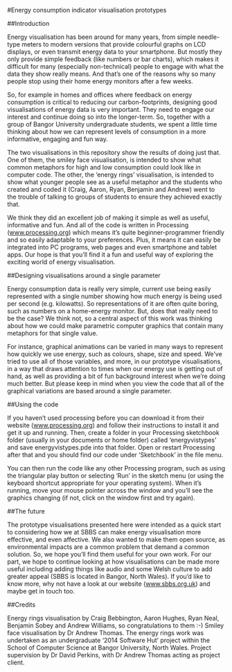 #Energy consumption indicator visualisation prototypes

##Introduction

Energy visualisation has been around for many years, from simple needle-type meters to modern versions that provide colourful graphs on LCD displays, or even transmit energy data to your smartphone. But mostly they only provide simple feedback (like numbers or bar charts), which makes it difficult for many (especially non-technical) people to engage with what the data they show really means. And that’s one of the reasons why so many people stop using their home energy monitors after a few weeks.

So, for example in homes and offices where feedback on energy consumption is critical to reducing our carbon-footprints, designing good visualisations of energy data is very important. They need to engage our interest and continue doing so into the longer-term. So, together with a group of Bangor University undergraduate students, we spent a little time thinking about how we can represent levels of consumption in a more informative, engaging and fun way.

The two visualisations in this repository show the results of doing just that. One of them, the smiley face visualisation, is intended to show what common metaphors for high and low consumption could look like in computer code. The other, the ‘energy rings’ visualisation, is intended to show what younger people see as a useful metaphor and the students who created and coded it (Craig, Aaron, Ryan, Benjamin and Andrew) went to the trouble of talking to groups of students to ensure they achieved exactly that.

We think they did an excellent job of making it simple as well as useful, informative and fun. And all of the code is written in Processing (www.processing.org) which means it’s quite beginner-programmer friendly and so easily adaptable to your preferences. Plus, it means it can easily be integrated into PC programs, web pages and even smartphone and tablet apps. Our hope is that you’ll find it a fun and useful way of exploring the exciting world of energy visualisation.

##Designing visualisations around a single parameter

Energy consumption data is really very simple, current use being easily represented with a single number showing how much energy is being used per second (e.g. kilowatts). So representations of it are often quite boring, such as numbers on a home-energy monitor. But, does that really need to be the case? We think not, so a central aspect of this work was thinking about how we could make parametric computer graphics that contain many metaphors for that single value.

For instance, graphical animations can be varied in many ways to represent how quickly we use energy, such as colours, shape, size and speed. We’ve tried to use all of those variables, and more, in our prototype visualisations, in a way that draws attention to times when our energy use is getting out of hand, as well as providing a bit of fun background interest when we’re doing much better. But please keep in mind when you view the code that all of the graphical variations are based around a single parameter.

##Using the code

If you haven’t used processing before you can download it from their website (www.processing.org) and follow their instructions to install it and get it up and running. Then, create a folder in your Processing sketchbook folder (usually in your documents or home folder) called ‘energyvistypes’ and save energyvistypes.pde into that folder. Open or restart Processing after that and you should find our code under ’Sketchbook’ in the file menu.

You can then run the code like any other Processing program, such as using the triangular play button or selecting ‘Run’ in the sketch menu (or using the keyboard shortcut appropriate for your operating system). When it’s running, move your mouse pointer across the window and you’ll see the graphics changing (if not, click on the window first and try again).

##The future

The prototype visualisations presented here were intended as a quick start to considering how we at SBBS can make energy visualisation more effective, and even affective. We also wanted to make them open source, as environmental impacts are a common problem that demand a common solution. So, we hope you’ll find them useful for your own work. For our part, we hope to continue looking at how visualisations can be made more useful including adding things like audio and some Welsh culture to add greater appeal (SBBS is located in Bangor, North Wales). If you’d like to know more, why not have a look at our website (www.sbbs.org.uk) and maybe get in touch too.

##Credits

Energy rings visualisation by Craig Bebbington, Aaron Hughes, Ryan Neal, Benjamin Sobey and Andrew Williams, so congratulations to them :-) Smiley face visualisation by Dr Andrew Thomas. The energy rings work was undertaken as an undergraduate ‘2014 Software Hut’ project within the School of Computer Science at Bangor University, North Wales. Project supervision by Dr David Perkins, with Dr Andrew Thomas acting as project client.
